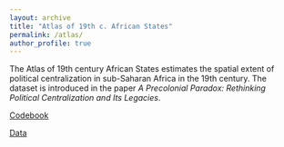 ```yaml
---
layout: archive
title: "Atlas of 19th c. African States"
permalink: /atlas/
author_profile: true
---
```


The Atlas of 19th century African States estimates the spatial extent of political centralization
in sub-Saharan Africa in the 19th century. The dataset is introduced in the paper _A Precolonial Paradox: Rethinking Political Centralization and Its Legacies_. 

[Codebook](https://martha-wilfahrt.github.io/files/1_Atlas_Codebook.pdf)

[Data](https://www.dropbox.com/scl/fi/2tx4c7mev9ot0cwaaq9g6/Atlas-of-African-Centralized-States.zip?rlkey=7myvu29k97cahrzx8oplhg8t5&dl=0)


